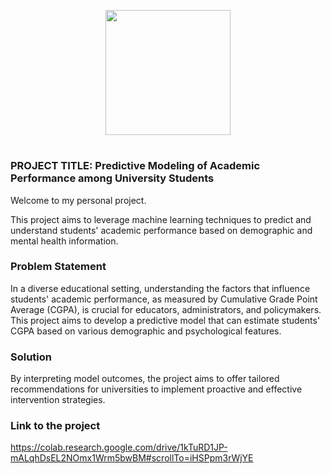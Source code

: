 <p align = "center" draggable=”false” ><img src="https://encrypted-tbn0.gstatic.com/images?q=tbn:ANd9GcR8HNB-ex4xb4H3-PXRcywP5zKC_3U8VzQTPA&usqp=CAU" 
     width="200px"
     height="auto"/>
</p>



# <h1 align="center" id="heading"> 
</h1>


 

### PROJECT TITLE: Predictive Modeling of Academic Performance among University Students
Welcome to my personal project.

This project aims to leverage machine learning techniques to predict and understand students' academic performance based on demographic and mental health information.

### Problem Statement

In a diverse educational setting, understanding the factors that influence students' academic performance, as measured by Cumulative Grade Point Average (CGPA), is crucial for educators, administrators, and policymakers. This project aims to develop a predictive model that can estimate students' CGPA based on various demographic and psychological features.

### Solution

By interpreting model outcomes, the project aims to offer tailored recommendations for universities to implement proactive and effective intervention strategies. 

### Link to the project 
https://colab.research.google.com/drive/1kTuRD1JP-mALqhDsEL2NOmx1Wrm5bwBM#scrollTo=iHSPpm3rWjYE

 



